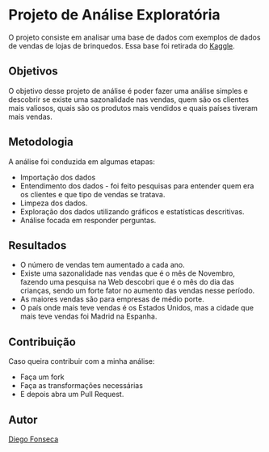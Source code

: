# Projeto de Análise Exploratória

O projeto consiste em analisar uma base de dados com exemplos de dados de vendas de lojas de brinquedos. Essa base foi retirada do [Kaggle]("https://www.kaggle.com/datasets/kyanyoga/sample-sales-data").

## Objetivos

O objetivo desse projeto de análise é poder fazer uma análise simples e descobrir se existe uma sazonalidade nas vendas, quem são os clientes mais valiosos, quais são os produtos mais vendidos e quais países tiveram mais vendas.

## Metodologia

A análise foi conduzida em algumas etapas:

- Importação dos dados
- Entendimento dos dados - foi feito pesquisas para entender quem era os clientes e que tipo de vendas se tratava.
- Limpeza dos dados.
- Exploração dos dados utilizando gráficos e estatísticas descritivas.
- Análise focada em responder perguntas.

## Resultados

- O número de vendas tem aumentado a cada ano.
- Existe uma sazonalidade nas vendas que é o mês de Novembro, fazendo uma pesquisa na Web descobri que é o mês do dia das crianças, sendo um forte fator no aumento das vendas nesse período.
 - As maiores vendas são para empresas de médio porte.
  - O país onde mais teve vendas é os Estados Unidos, mas a cidade que mais teve vendas foi Madrid na Espanha.

## Contribuição

Caso queira contribuir com a minha análise:

- Faça um fork
- Faça as transformações necessárias
- E depois abra um Pull Request.

## Autor

[Diego Fonseca]("https://github.com/DiegowFonseca")
